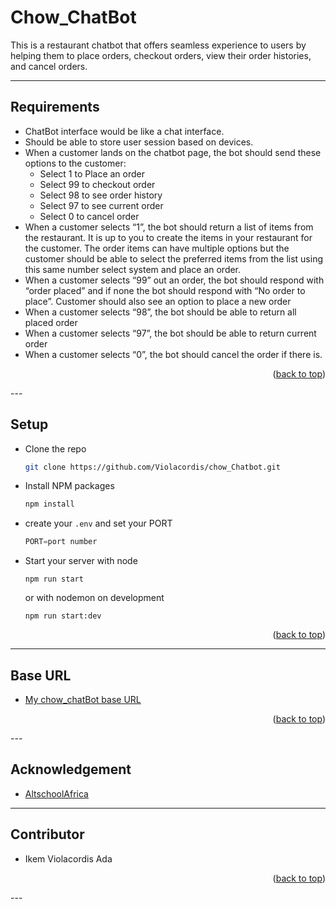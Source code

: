 # Chow_ChatBot

This is a restaurant chatbot that offers seamless experience to users by helping them to place orders, checkout orders, view their order histories, and cancel orders.

---
## Requirements

- ChatBot interface would be like a chat interface.
- Should be able to store user session based on devices.
- When a customer lands on the chatbot page, the bot should send these options to the customer:
    - Select 1 to Place an order
    - Select 99 to checkout order
    - Select 98 to see order history
    - Select 97 to see current order
    - Select 0 to cancel order
- When a customer selects “1”, the bot should return a list of items from the restaurant. It is up to you to create the items in your restaurant for the customer. The order items can have multiple options but the customer should be able to select the preferred items from the list using this same number select system and place an order.
- When a customer selects “99” out an order, the bot should respond with “order placed” and if none the bot should respond with “No order to place”. Customer should also see an option to place a new order
- When a customer selects “98”, the bot should be able to return all placed order
- When a customer selects “97”, the bot should be able to return current order
- When a customer selects “0”, the bot should cancel the order if there is.

<p align="right">(<a href="#readme-top">back to top</a>)</p>
---

## Setup

- Clone the repo
   ```sh
   git clone https://github.com/Violacordis/chow_Chatbot.git
   ```
-  Install NPM packages
   ```sh
   npm install
   ```
- create your ```.env``` and set your PORT
   ```js
   PORT=port number
   ```
- Start your server with node
    ```
    npm run start
    ```
    or with nodemon on development

    ```
    npm run start:dev
    ```


<p align="right">(<a href="#readme-top">back to top</a>)</p>

---

## Base URL

- [My chow_chatBot base URL](https://snackhub-chatbot.onrender.com/)

<p align="right">(<a href="#readme-top">back to top</a>)</p>
---

## Acknowledgement
- [AltschoolAfrica](https://www.altschoolafrica.com/)

---
## Contributor

- Ikem Violacordis Ada

<p align="right">(<a href="#readme-top">back to top</a>)</p>
---



